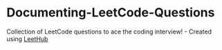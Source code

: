# Documenting-LeetCode-Questions
Collection of LeetCode questions to ace the coding interview! - Created using [LeetHub](https://github.com/QasimWani/LeetHub)
